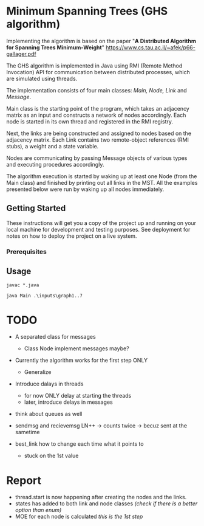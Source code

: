 # Minimum Spanning Trees (GHS algorithm)
Implementing the algorithm is based on the paper "**A Distributed Algorithm for Spanning Trees Minimum-Weight**"
https://www.cs.tau.ac.il/~afek/p66-gallager.pdf

The GHS algorithm is implemented in Java using RMI (Remote Method Invocation) API for communication between distributed processes, which are simulated using threads.

The implementation consists of four main classes: *Main, Node, Link* and *Message*.

Main class is the starting point of the program, which takes an adjacency matrix as an input and constructs a network of nodes accordingly. Each node is started in its own thread and registered in the RMI registry. 

Next, the links are being constructed and assigned to nodes based on the adjacency matrix. Each Link contains two remote-object references (RMI stubs), a weight and a state variable. 

Nodes are communicating by passing Message objects of various types and executing procedures accordingly. 

The algorithm execution is started by waking up at least one Node (from the Main class) and finished by printing out all links in the MST. All the examples presented below were run by waking up all nodes immediately.

## Getting Started
These instructions will get you a copy of the project up and running on your local machine for development and testing purposes. See deployment for notes on how to deploy the project on a live system.

### Prerequisites


## Usage

```
javac *.java

java Main .\inputs\graph1..7

```
# TODO
- A separated class for messages
    - Class Node implement messages maybe?
- Currently the algorithm works for the first step ONLY
    - Generalize
- Introduce dalays in threads
    - for now ONLY delay at starting the threads
    - later, introduce delays in messages
- think about queues as well

- sendmsg and recievemsg LN++ -> counts twice -> becuz sent at the sametime
- best_link how to change each time what it points to
    - stuck on the 1st value

# Report
- thread.start is now happening after creating the nodes and the links.
- states has added to both link and node classes *(check if there is a better option than enum)*
- MOE for each node is calculated *this is the 1st step*            